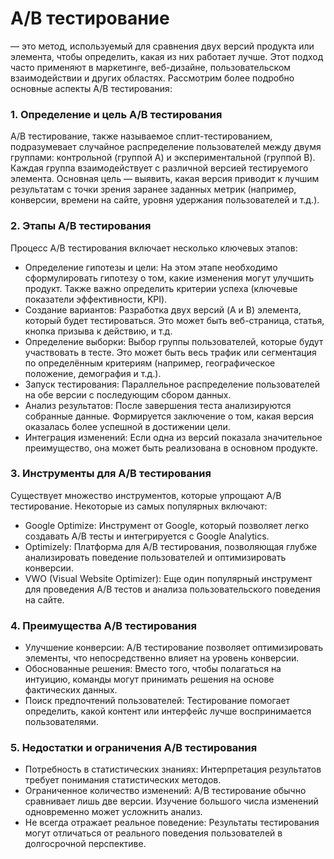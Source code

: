 # A/B тестирование
— это метод, используемый для сравнения двух версий продукта или элемента, чтобы определить, какая из них работает лучше. Этот подход часто применяют в маркетинге, веб-дизайне, пользовательском взаимодействии и других областях. Рассмотрим более подробно основные аспекты A/B тестирования:
### 1. Определение и цель A/B тестирования  
A/B тестирование, также называемое сплит-тестированием, подразумевает случайное распределение пользователей между двумя группами: контрольной (группой A) и экспериментальной (группой B). Каждая группа взаимодействует с различной версией тестируемого элемента. Основная цель — выявить, какая версия приводит к лучшим результатам с точки зрения заранее заданных метрик (например, конверсии, времени на сайте, уровня удержания пользователей и т.д.).  
### 2. Этапы A/B тестирования  
Процесс A/B тестирования включает несколько ключевых этапов:  
- Определение гипотезы и цели: На этом этапе необходимо сформулировать гипотезу о том, какие изменения могут улучшить продукт. Также важно определить критерии успеха (ключевые показатели эффективности, KPI).
- Создание вариантов: Разработка двух версий (A и B) элемента, который будет тестироваться. Это может быть веб-страница, статья, кнопка призыва к действию, и т.д.
- Определение выборки: Выбор группы пользователей, которые будут участвовать в тесте. Это может быть весь трафик или сегментация по определённым критериям (например, географическое положение, демография и т.д.).
- Запуск тестирования: Параллельное распределение пользователей на обе версии с последующим сбором данных.
- Анализ результатов: После завершения теста анализируются собранные данные. Формируется заключение о том, какая версия оказалась более успешной в достижении цели.
- Интеграция изменений: Если одна из версий показала значительное преимущество, она может быть реализована в основном продукте.
### 3. Инструменты для A/B тестирования
Существует множество инструментов, которые упрощают A/B тестирование. Некоторые из самых популярных включают:  
- Google Optimize: Инструмент от Google, который позволяет легко создавать A/B тесты и интегрируется с Google Analytics.
- Optimizely: Платформа для A/B тестирования, позволяющая глубже анализировать поведение пользователей и оптимизировать конверсии.
- VWO (Visual Website Optimizer): Еще один популярный инструмент для проведения A/B тестов и анализа пользовательского поведения на сайте.
### 4. Преимущества A/B тестирования
- Улучшение конверсии: A/B тестирование позволяет оптимизировать элементы, что непосредственно влияет на уровень конверсии.
- Обоснованные решения: Вместо того, чтобы полагаться на интуицию, команды могут принимать решения на основе фактических данных.
- Поиск предпочтений пользователей: Тестирование помогает определить, какой контент или интерфейс лучше воспринимается пользователями.
### 5. Недостатки и ограничения A/B тестирования
- Потребность в статистических знаниях: Интерпретация результатов требует понимания статистических методов.
- Ограниченное количество изменений: A/B тестирование обычно сравнивает лишь две версии. Изучение большого числа изменений одновременно может усложнить анализ.
- Не всегда отражает реальное поведение: Результаты тестирования могут отличаться от реального поведения пользователей в долгосрочной перспективе.
